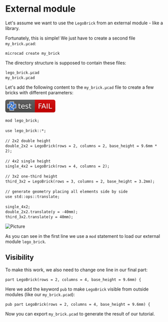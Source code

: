 # External module

Let's assume we want to use the `LegoBrick` from an external module - like a library.

Fortunately, this is simple!
We just have to create a second file `my_brick.µcad`:

```µcad
microcad create my_brick
```

The directory structure is supposed to contain these files:

```plain
lego_brick.µcad
my_brick.µcad
```

Let's add the following content to the `my_brick.µcad` file to
create a few bricks with different parameters:

[![test](.test/library.svg)](.test/library.log)

```µcad,library
mod lego_brick;

use lego_brick::*;

// 2x2 double height
double_2x2 = LegoBrick(rows = 2, columns = 2, base_height = 9.6mm * 2);

// 4x2 single height
single_4x2 = LegoBrick(rows = 4, columns = 2);

// 3x2 one-third height
third_3x2 = LegoBrick(rows = 3, columns = 2, base_height = 3.2mm);

// generate geometry placing all elements side by side
use std::ops::translate;

single_4x2;
double_2x2.translate(y = -40mm);
third_3x2.translate(y = 40mm);
```

![Picture](.test/library-out.svg)

As you can see in the first line we use a `mod` statement to load our external module `lego_brick`.

## Visibility

To make this work, we also need to change one line in our final part:

```µcad
part LegoBrick(rows = 2, columns = 4, base_height = 9.6mm) {
```

Here we add the keyword `pub` to make `LegoBrick` visible from outside modules (like our `my_brick.µcad`):

```µcad
pub part LegoBrick(rows = 2, columns = 4, base_height = 9.6mm) {
```

Now you can export `my_brick.µcad` to generate the result of our tutorial.
